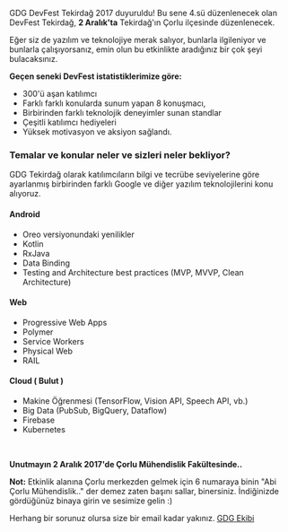 GDG DevFest Tekirdağ 2017 duyuruldu! Bu sene 4.sü düzenlenecek olan DevFest Tekirdağ, **2 Aralık'ta**  Tekirdağ'ın Çorlu ilçesinde düzenlenecek.

Eğer siz de yazılım ve teknolojiye merak salıyor, bunlarla ilgileniyor ve bunlarla çalışıyorsanız, emin olun bu etkinlikte aradığınız bir çok şeyi bulacaksınız.

**Geçen seneki DevFest istatistiklerimize göre:**
* 300'ü aşan katılımcı
* Farklı farklı konularda sunum yapan 8 konuşmacı,
* Birbirinden farklı teknolojik deneyimler sunan standlar
* Çeşitli katılımcı hediyeleri
* Yüksek motivasyon ve aksiyon sağlandı.


### Temalar ve konular neler ve sizleri neler bekliyor?

GDG Tekirdağ olarak katılımcıların bilgi ve tecrübe seviyelerine göre ayarlanmış birbirinden farklı Google ve diğer yazılım teknolojilerini konu alıyoruz.

#### Android
* Oreo versiyonundaki yenilikler
* Kotlin
* RxJava
* Data Binding
* Testing and Architecture best practices (MVP, MVVP, Clean Architecture)

#### Web
* Progressive Web Apps
* Polymer
* Service Workers
* Physical Web
* RAIL

#### Cloud ( Bulut )
* Makine Öğrenmesi (TensorFlow, Vision API, Speech API, vb.)
* Big Data (PubSub, BigQuery, Dataflow)
* Firebase
* Kubernetes

<br/>

**Unutmayın 2 Aralık 2017'de Çorlu Mühendislik Fakültesinde..**

**Not:** Etkinlik alanına Çorlu merkezden gelmek için 6 numaraya binin "Abi Çorlu Mühendislik.." der demez zaten başını sallar, binersiniz. İndiğinizde gördüğünüz binaya girin ve sesimize gelin :)

Herhang bir sorunuz olursa size bir email kadar yakınız. [GDG Ekibi](mailto:srcnysf@gmail.com)



